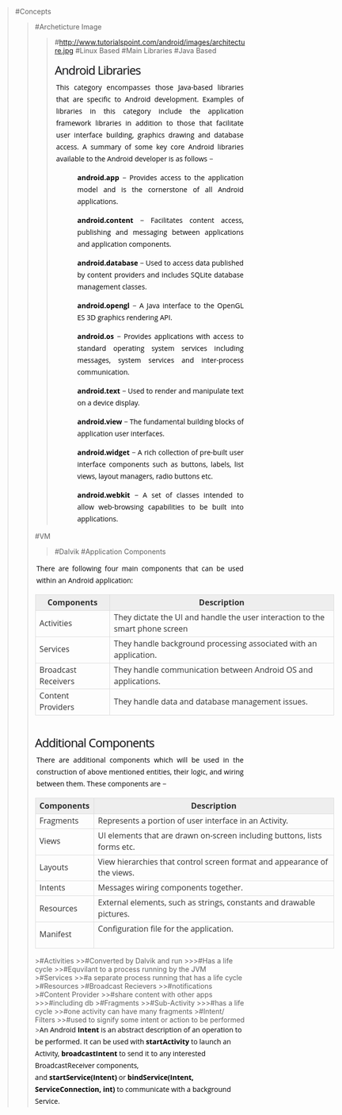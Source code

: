 >#Concepts
>>#Archeticture Image
>>>#http://www.tutorialspoint.com/android/images/architecture.jpg
>>>#Linux Based
>>#Main Libraries
>>>#Java Based
>>><h2 style="box-sizing: border-box; color: rgb(18, 18, 20); font-weight: normal; letter-spacing: -1px; margin-top: 0.2em; margin-right: 0.2em; margin-bottom: 0.2em; font-size: 1.7em; line-height: 1.5em; padding: 0px; text-shadow: rgb(204, 204, 204) 1px 1px 2px; position: relative; left: 0px; font-family: 'Open Sans', Arial, sans-serif;">Android Libraries</h2><p style="box-sizing: border-box; color: rgb(0, 0, 0); line-height: 24px; margin: 0em 0.2em 1em; word-wrap: break-word; padding: 0px; text-align: justify; font-family: 'Open Sans', Arial, sans-serif;">This category encompasses those Java-based libraries that are specific to Android development. Examples of libraries in this category include the application framework libraries in addition to those that facilitate user interface building, graphics drawing and database access. A summary of some key core Android libraries available to the Android developer is as follows −</p><ul class="list" style="box-sizing: border-box; color: rgb(49, 49, 49); font-family: 'Open Sans', Arial, sans-serif; line-height: 22px;"><li style="box-sizing: border-box; line-height: 24px; margin-bottom: 5px; padding: 0px 0px 0px 19px; list-style: none; color: rgb(0, 0, 0); background: url(http://www.tutorialspoint.com/images/icon-bullet.png) 0px 4px no-repeat;"><p style="box-sizing: border-box; margin: 0em 0.2em 1em; word-wrap: break-word; padding: 0px; text-align: justify;"><b style="box-sizing: border-box;">android.app</b>&nbsp;− Provides access to the application model and is the cornerstone of all Android applications.</p></li><li style="box-sizing: border-box; line-height: 24px; margin-bottom: 5px; padding: 0px 0px 0px 19px; list-style: none; color: rgb(0, 0, 0); background: url(http://www.tutorialspoint.com/images/icon-bullet.png) 0px 4px no-repeat;"><p style="box-sizing: border-box; margin: 0em 0.2em 1em; word-wrap: break-word; padding: 0px; text-align: justify;"><b style="box-sizing: border-box;">android.content</b>&nbsp;− Facilitates content access, publishing and messaging between applications and application components.</p></li><li style="box-sizing: border-box; line-height: 24px; margin-bottom: 5px; padding: 0px 0px 0px 19px; list-style: none; color: rgb(0, 0, 0); background: url(http://www.tutorialspoint.com/images/icon-bullet.png) 0px 4px no-repeat;"><p style="box-sizing: border-box; margin: 0em 0.2em 1em; word-wrap: break-word; padding: 0px; text-align: justify;"><b style="box-sizing: border-box;">android.database</b>&nbsp;− Used to access data published by content providers and includes SQLite database management classes.</p></li><li style="box-sizing: border-box; line-height: 24px; margin-bottom: 5px; padding: 0px 0px 0px 19px; list-style: none; color: rgb(0, 0, 0); background: url(http://www.tutorialspoint.com/images/icon-bullet.png) 0px 4px no-repeat;"><p style="box-sizing: border-box; margin: 0em 0.2em 1em; word-wrap: break-word; padding: 0px; text-align: justify;"><b style="box-sizing: border-box;">android.opengl</b>&nbsp;− A Java interface to the OpenGL ES 3D graphics rendering API.</p></li><li style="box-sizing: border-box; line-height: 24px; margin-bottom: 5px; padding: 0px 0px 0px 19px; list-style: none; color: rgb(0, 0, 0); background: url(http://www.tutorialspoint.com/images/icon-bullet.png) 0px 4px no-repeat;"><p style="box-sizing: border-box; margin: 0em 0.2em 1em; word-wrap: break-word; padding: 0px; text-align: justify;"><b style="box-sizing: border-box;">android.os</b>&nbsp;− Provides applications with access to standard operating system services including messages, system services and inter-process communication.</p></li><li style="box-sizing: border-box; line-height: 24px; margin-bottom: 5px; padding: 0px 0px 0px 19px; list-style: none; color: rgb(0, 0, 0); background: url(http://www.tutorialspoint.com/images/icon-bullet.png) 0px 4px no-repeat;"><p style="box-sizing: border-box; margin: 0em 0.2em 1em; word-wrap: break-word; padding: 0px; text-align: justify;"><b style="box-sizing: border-box;">android.text</b>&nbsp;− Used to render and manipulate text on a device display.</p></li><li style="box-sizing: border-box; line-height: 24px; margin-bottom: 5px; padding: 0px 0px 0px 19px; list-style: none; color: rgb(0, 0, 0); background: url(http://www.tutorialspoint.com/images/icon-bullet.png) 0px 4px no-repeat;"><p style="box-sizing: border-box; margin: 0em 0.2em 1em; word-wrap: break-word; padding: 0px; text-align: justify;"><b style="box-sizing: border-box;">android.view</b>&nbsp;− The fundamental building blocks of application user interfaces.</p></li><li style="box-sizing: border-box; line-height: 24px; margin-bottom: 5px; padding: 0px 0px 0px 19px; list-style: none; color: rgb(0, 0, 0); background: url(http://www.tutorialspoint.com/images/icon-bullet.png) 0px 4px no-repeat;"><p style="box-sizing: border-box; margin: 0em 0.2em 1em; word-wrap: break-word; padding: 0px; text-align: justify;"><b style="box-sizing: border-box;">android.widget</b>&nbsp;− A rich collection of pre-built user interface components such as buttons, labels, list views, layout managers, radio buttons etc.</p></li><li style="box-sizing: border-box; line-height: 24px; margin-bottom: 5px; padding: 0px 0px 0px 19px; list-style: none; color: rgb(0, 0, 0); background: url(http://www.tutorialspoint.com/images/icon-bullet.png) 0px 4px no-repeat;"><p style="box-sizing: border-box; margin: 0em 0.2em 1em; word-wrap: break-word; padding: 0px; text-align: justify;"><b style="box-sizing: border-box;">android.webkit</b>&nbsp;− A set of classes intended to allow web-browsing capabilities to be built into applications.</p></li></ul>
>>#VM
>>>#Dalvik
>>#Application Components
>><p style="box-sizing: border-box; color: rgb(0, 0, 0); line-height: 24px; margin: 0em 0.2em 1em; word-wrap: break-word; padding: 0px; text-align: justify; font-family: 'Open Sans', Arial, sans-serif;">There are following four main components that can be used within an Android application:</p><table class="table table-bordered" style="box-sizing: border-box; border-collapse: collapse; width: 604px; border-left-width: 1px; border-left-style: solid; border-left-color: rgb(221, 221, 221); color: rgb(49, 49, 49); font-family: 'Open Sans', Arial, sans-serif; line-height: 22px;"><tbody style="box-sizing: border-box;"><tr style="box-sizing: border-box;"><th style="box-sizing: border-box; line-height: 1.42857143; border-top-width: 1px; border-right-width: 1px; border-bottom-width: 1px; border-top-style: solid; border-right-style: solid; border-bottom-style: solid; border-top-color: rgb(221, 221, 221); border-right-color: rgb(221, 221, 221); border-bottom-color: rgb(221, 221, 221); width: 150px; background: rgb(238, 238, 238);">Components</th><th style="box-sizing: border-box; line-height: 1.42857143; border-top-width: 1px; border-right-width: 1px; border-bottom-width: 1px; border-top-style: solid; border-right-style: solid; border-bottom-style: solid; border-top-color: rgb(221, 221, 221); border-right-color: rgb(221, 221, 221); border-bottom-color: rgb(221, 221, 221); background: rgb(238, 238, 238);">Description</th></tr><tr style="box-sizing: border-box;"><td style="box-sizing: border-box; line-height: 1.42857143; border-right-width: 1px; border-bottom-width: 1px; border-right-style: solid; border-bottom-style: solid; border-right-color: rgb(221, 221, 221); border-bottom-color: rgb(221, 221, 221);">Activities</td><td style="box-sizing: border-box; line-height: 1.42857143; border-right-width: 1px; border-bottom-width: 1px; border-right-style: solid; border-bottom-style: solid; border-right-color: rgb(221, 221, 221); border-bottom-color: rgb(221, 221, 221);">They dictate the UI and handle the user interaction to the smart phone screen</td></tr><tr style="box-sizing: border-box;"><td style="box-sizing: border-box; line-height: 1.42857143; border-right-width: 1px; border-bottom-width: 1px; border-right-style: solid; border-bottom-style: solid; border-right-color: rgb(221, 221, 221); border-bottom-color: rgb(221, 221, 221);">Services</td><td style="box-sizing: border-box; line-height: 1.42857143; border-right-width: 1px; border-bottom-width: 1px; border-right-style: solid; border-bottom-style: solid; border-right-color: rgb(221, 221, 221); border-bottom-color: rgb(221, 221, 221);">They handle background processing associated with an application.</td></tr><tr style="box-sizing: border-box;"><td style="box-sizing: border-box; line-height: 1.42857143; border-right-width: 1px; border-bottom-width: 1px; border-right-style: solid; border-bottom-style: solid; border-right-color: rgb(221, 221, 221); border-bottom-color: rgb(221, 221, 221);">Broadcast Receivers</td><td style="box-sizing: border-box; line-height: 1.42857143; border-right-width: 1px; border-bottom-width: 1px; border-right-style: solid; border-bottom-style: solid; border-right-color: rgb(221, 221, 221); border-bottom-color: rgb(221, 221, 221);">They handle communication between Android OS and applications.</td></tr><tr style="box-sizing: border-box;"><td style="box-sizing: border-box; line-height: 1.42857143; border-right-width: 1px; border-bottom-width: 1px; border-right-style: solid; border-bottom-style: solid; border-right-color: rgb(221, 221, 221); border-bottom-color: rgb(221, 221, 221);">Content Providers</td><td style="box-sizing: border-box; line-height: 1.42857143; border-right-width: 1px; border-bottom-width: 1px; border-right-style: solid; border-bottom-style: solid; border-right-color: rgb(221, 221, 221); border-bottom-color: rgb(221, 221, 221);">They handle data and database management issues.</td></tr></tbody></table><br><div><h2 style="box-sizing: border-box; color: rgb(18, 18, 20); font-weight: normal; letter-spacing: -1px; margin-top: 0.2em; margin-right: 0.2em; margin-bottom: 0.2em; font-size: 1.7em; line-height: 1.5em; padding: 0px; text-shadow: rgb(204, 204, 204) 1px 1px 2px; position: relative; left: 0px; font-family: 'Open Sans', Arial, sans-serif;">Additional Components</h2><p style="box-sizing: border-box; color: rgb(0, 0, 0); line-height: 24px; margin: 0em 0.2em 1em; word-wrap: break-word; padding: 0px; text-align: justify; font-family: 'Open Sans', Arial, sans-serif;">There are additional components which will be used in the construction of above mentioned entities, their logic, and wiring between them. These components are −</p><table class="table table-bordered" style="box-sizing: border-box; border-collapse: collapse; width: 604px; border-left-width: 1px; border-left-style: solid; border-left-color: rgb(221, 221, 221); color: rgb(49, 49, 49); font-family: 'Open Sans', Arial, sans-serif; line-height: 22px;"><tbody style="box-sizing: border-box;"><tr style="box-sizing: border-box;"><th style="box-sizing: border-box; line-height: 1.42857143; border-top-width: 1px; border-right-width: 1px; border-bottom-width: 1px; border-top-style: solid; border-right-style: solid; border-bottom-style: solid; border-top-color: rgb(221, 221, 221); border-right-color: rgb(221, 221, 221); border-bottom-color: rgb(221, 221, 221); background: rgb(238, 238, 238);">Components</th><th style="box-sizing: border-box; line-height: 1.42857143; border-top-width: 1px; border-right-width: 1px; border-bottom-width: 1px; border-top-style: solid; border-right-style: solid; border-bottom-style: solid; border-top-color: rgb(221, 221, 221); border-right-color: rgb(221, 221, 221); border-bottom-color: rgb(221, 221, 221); background: rgb(238, 238, 238);">Description</th></tr><tr style="box-sizing: border-box;"><td style="box-sizing: border-box; line-height: 1.42857143; border-right-width: 1px; border-bottom-width: 1px; border-right-style: solid; border-bottom-style: solid; border-right-color: rgb(221, 221, 221); border-bottom-color: rgb(221, 221, 221);">Fragments</td><td style="box-sizing: border-box; line-height: 1.42857143; border-right-width: 1px; border-bottom-width: 1px; border-right-style: solid; border-bottom-style: solid; border-right-color: rgb(221, 221, 221); border-bottom-color: rgb(221, 221, 221);">Represents a portion of user interface in an Activity.</td></tr><tr style="box-sizing: border-box;"><td style="box-sizing: border-box; line-height: 1.42857143; border-right-width: 1px; border-bottom-width: 1px; border-right-style: solid; border-bottom-style: solid; border-right-color: rgb(221, 221, 221); border-bottom-color: rgb(221, 221, 221);">Views</td><td style="box-sizing: border-box; line-height: 1.42857143; border-right-width: 1px; border-bottom-width: 1px; border-right-style: solid; border-bottom-style: solid; border-right-color: rgb(221, 221, 221); border-bottom-color: rgb(221, 221, 221);">UI elements that are drawn on-screen including buttons, lists forms etc.</td></tr><tr style="box-sizing: border-box;"><td style="box-sizing: border-box; line-height: 1.42857143; border-right-width: 1px; border-bottom-width: 1px; border-right-style: solid; border-bottom-style: solid; border-right-color: rgb(221, 221, 221); border-bottom-color: rgb(221, 221, 221);">Layouts</td><td style="box-sizing: border-box; line-height: 1.42857143; border-right-width: 1px; border-bottom-width: 1px; border-right-style: solid; border-bottom-style: solid; border-right-color: rgb(221, 221, 221); border-bottom-color: rgb(221, 221, 221);">View hierarchies that control screen format and appearance of the views.</td></tr><tr style="box-sizing: border-box;"><td style="box-sizing: border-box; line-height: 1.42857143; border-right-width: 1px; border-bottom-width: 1px; border-right-style: solid; border-bottom-style: solid; border-right-color: rgb(221, 221, 221); border-bottom-color: rgb(221, 221, 221);">Intents</td><td style="box-sizing: border-box; line-height: 1.42857143; border-right-width: 1px; border-bottom-width: 1px; border-right-style: solid; border-bottom-style: solid; border-right-color: rgb(221, 221, 221); border-bottom-color: rgb(221, 221, 221);">Messages wiring components together.</td></tr><tr style="box-sizing: border-box;"><td style="box-sizing: border-box; line-height: 1.42857143; border-right-width: 1px; border-bottom-width: 1px; border-right-style: solid; border-bottom-style: solid; border-right-color: rgb(221, 221, 221); border-bottom-color: rgb(221, 221, 221);">Resources</td><td style="box-sizing: border-box; line-height: 1.42857143; border-right-width: 1px; border-bottom-width: 1px; border-right-style: solid; border-bottom-style: solid; border-right-color: rgb(221, 221, 221); border-bottom-color: rgb(221, 221, 221);">External elements, such as strings, constants and drawable pictures.</td></tr><tr style="box-sizing: border-box;"><td style="box-sizing: border-box; line-height: 1.42857143; border-right-width: 1px; border-bottom-width: 1px; border-right-style: solid; border-bottom-style: solid; border-right-color: rgb(221, 221, 221); border-bottom-color: rgb(221, 221, 221);">Manifest</td><td style="box-sizing: border-box; line-height: 1.42857143; border-right-width: 1px; border-bottom-width: 1px; border-right-style: solid; border-bottom-style: solid; border-right-color: rgb(221, 221, 221); border-bottom-color: rgb(221, 221, 221);">Configuration file for the application.<br><br></td></tr></tbody></table></div>
>>>#Activities
>>>>#Converted by Dalvik and run
>>>>>#Has a life cycle
>>>>#Equvilant to a process running by the JVM
>>>#Services
>>>>#a separate process running that has a life cycle
>>>#Resources
>>>#Broadcast Recievers
>>>>#notifications
>>>#Content Provider
>>>>#share content with other apps
>>>>>#including db
>>>#Fragments
>>>>#Sub-Activity
>>>>>#has a life cycle
>>>>#one activity can have many fragments
>>>#Intent/ Filters
>>>>#used to signify some intent or action to be performed
>>><span style="color: rgb(0, 0, 0); font-family: 'Open Sans', Arial, sans-serif; line-height: 24px; text-align: justify;">An Android&nbsp;</span><b style="box-sizing: border-box; color: rgb(0, 0, 0); font-family: 'Open Sans', Arial, sans-serif; line-height: 24px; text-align: justify;">Intent</b><span style="color: rgb(0, 0, 0); font-family: 'Open Sans', Arial, sans-serif; line-height: 24px; text-align: justify;">&nbsp;is an abstract description of an operation to be performed. It can be used with&nbsp;</span><b style="box-sizing: border-box; color: rgb(0, 0, 0); font-family: 'Open Sans', Arial, sans-serif; line-height: 24px; text-align: justify;">startActivity</b><span style="color: rgb(0, 0, 0); font-family: 'Open Sans', Arial, sans-serif; line-height: 24px; text-align: justify;">&nbsp;to launch an Activity,&nbsp;</span><b style="box-sizing: border-box; color: rgb(0, 0, 0); font-family: 'Open Sans', Arial, sans-serif; line-height: 24px; text-align: justify;">broadcastIntent</b><span style="color: rgb(0, 0, 0); font-family: 'Open Sans', Arial, sans-serif; line-height: 24px; text-align: justify;">&nbsp;to send it to any interested BroadcastReceiver components, and&nbsp;</span><b style="box-sizing: border-box; color: rgb(0, 0, 0); font-family: 'Open Sans', Arial, sans-serif; line-height: 24px; text-align: justify;">startService(Intent)</b><span style="color: rgb(0, 0, 0); font-family: 'Open Sans', Arial, sans-serif; line-height: 24px; text-align: justify;">&nbsp;or&nbsp;</span><b style="box-sizing: border-box; color: rgb(0, 0, 0); font-family: 'Open Sans', Arial, sans-serif; line-height: 24px; text-align: justify;">bindService(Intent, ServiceConnection, int)&nbsp;</b><span style="color: rgb(0, 0, 0); font-family: 'Open Sans', Arial, sans-serif; line-height: 24px; text-align: justify;">to communicate with a background Service.</span>
